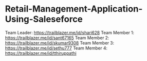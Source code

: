 # Retail-Management-Application-Using-Saleseforce

Team Leader: https://trailblazer.me/id/shari628
Team Member 1: https://trailblazer.me/id/sant67165
Team Member 2: https://trailblazer.me/id/skumar9308
Team Member 3: https://trailblazer.me/id/sethu777
Team Member 4: https://trailblazer.me/id/tthiruppathi
